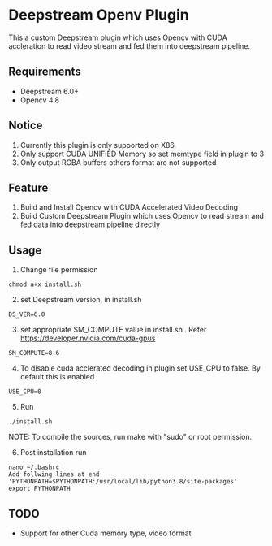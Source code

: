 <!--
 * @Author: Gobinath
 * @Date: 2024-07-26 13:00:00
 * @Description: Deepstream Opencv plugin
 * @LastEditors:  Gobinath
 * @LastEditTime: 2024-07-26 13:00:00
-->
# Deepstream Openv Plugin
This a custom Deepstream plugin which uses Opencv with CUDA accleration to  read video stream and fed them into deepstream pipeline.
## Requirements
+ Deepstream 6.0+
+ Opencv 4.8

## Notice
1. Currently this plugin is only supported on X86. 
2. Only support CUDA UNIFIED Memory  so set memtype field in plugin to 3 
3. Only output RGBA buffers others format are not supported
   
## Feature
1. Build and Install Opencv with CUDA Accelerated Video Decoding 
2. Build Custom Deepstream Plugin which uses Opencv to read stream and fed data into deepstream pipeline directly 

## Usage

1. Change file permission
```
chmod a+x install.sh
```
2. set Deepstream version,  in install.sh
```
DS_VER=6.0
```
3. set appropriate SM_COMPUTE value in install.sh . Refer https://developer.nvidia.com/cuda-gpus
```
SM_COMPUTE=8.6
```
4. To disable cuda acclerated decoding in plugin set USE_CPU to false. By default this is enabled
```
USE_CPU=0
```
5. Run
```
./install.sh
```
NOTE: To compile the sources, run make with "sudo" or root permission.

6. Post installation run 
```
nano ~/.bashrc
Add follwing lines at end 'PYTHONPATH=$PYTHONPATH:/usr/local/lib/python3.8/site-packages'
export PYTHONPATH
```


## TODO
+ Support for other Cuda memory type, video format
